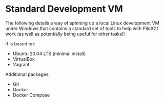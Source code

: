 # Standard Development VM

The following details a way of spinning up a local Linux development VM under Windows that contains a standard set of tools to help with PilotCtl work (as well as potentially being useful for other tasks!)

If is based on:
- Ubuntu 20.04 LTS (minimal install)
- VirtualBox
- Vagrant

Additional packages:
- Git
- Docker
- Docker Compose